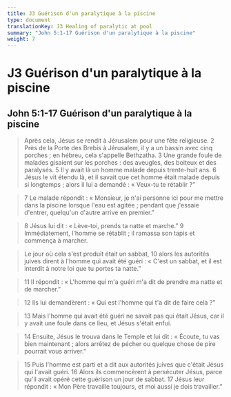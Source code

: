 ```yaml
---
title: J3 Guérison d'un paralytique à la piscine
type: document
translationKey: J3 Healing of paralytic at pool
summary: "John 5:1-17 Guérison d'un paralytique à la piscine"
weight: 7
---
```

# J3 Guérison d'un paralytique à la piscine

## John 5:1-17 Guérison d'un paralytique à la piscine

>   Après cela, Jésus se rendit à Jérusalem pour une fête religieuse. 2 Près de la Porte des Brebis à Jérusalem, il y a un bassin avec cinq porches ; en hébreu, cela s'appelle Bethzatha. 3 Une grande foule de malades gisaient sur les porches : des aveugles, des boiteux et des paralysés. 5 Il y avait là un homme malade depuis trente-huit ans. 6 Jésus le vit étendu là, et il savait que cet homme était malade depuis si longtemps ; alors il lui a demandé : « Veux-tu te rétablir ?”

>   7 Le malade répondit : « Monsieur, je n'ai personne ici pour me mettre dans la piscine lorsque l'eau est agitée ; pendant que j'essaie d'entrer, quelqu'un d'autre arrive en premier.”

>   8 Jésus lui dit : « Lève-toi, prends ta natte et marche.” 9 Immédiatement, l'homme se rétablit ; il ramassa son tapis et commença à marcher.

>   Le jour où cela s'est produit était un sabbat, 10 alors les autorités juives dirent à l'homme qui avait été guéri : « C'est un sabbat, et il est interdit à notre loi que tu portes ta natte.”

>   11 Il répondit : « L'homme qui m'a guéri m'a dit de prendre ma natte et de marcher.”

>   12 Ils lui demandèrent : « Qui est l'homme qui t'a dit de faire cela ?”

>   13 Mais l'homme qui avait été guéri ne savait pas qui était Jésus, car il y avait une foule dans ce lieu, et Jésus s'était enfui.

>   14 Ensuite, Jésus le trouva dans le Temple et lui dit : « Écoute, tu vas bien maintenant ; alors arrêtez de pécher ou quelque chose de pire pourrait vous arriver.”

>   15 Puis l'homme est parti et a dit aux autorités juives que c'était Jésus qui l'avait guéri. 16 Alors ils commencèrent à persécuter Jésus, parce qu'il avait opéré cette guérison un jour de sabbat. 17 Jésus leur répondit : « Mon Père travaille toujours, et moi aussi je dois travailler.”

